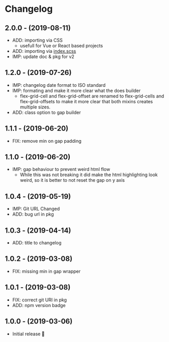 # Changelog

## 2.0.0 - (2019-08-11)
* ADD: importing via CSS
  * usefull for Vue or React based projects
* ADD: importing via [index.scss](https://sass-lang.com/documentation/at-rules/import#index-files)
* IMP: update doc & pkg for v2

## 1.2.0 - (2019-07-26)
* IMP: changelog date format to ISO standard
* IMP: formating and make it more clear what the does builder
  * flex-grid-cell and flex-grid-offset are renamed
    to flex-grid-cells and flex-grid-offsets
    to make it more clear that both mixins creates multiple sizes.
* ADD: class option to gap builder

## 1.1.1 - (2019-06-20)
* FIX: remove min on gap padding

## 1.1.0 - (2019-06-20)
* IMP: gap behaviour to prevent weird html flow
  * While this was not breaking it did make the html highlighting look weird,
    so it is better to not reset the gap on y axis

## 1.0.4 - (2019-05-19)
* IMP: Git URL Changed
* ADD: bug url in pkg

## 1.0.3 - (2019-04-14)
* ADD: title to changelog

## 1.0.2 - (2019-03-08)
* FIX: missing min in gap wrapper

## 1.0.1 - (2019-03-08)
* FIX: correct git URI in pkg
* ADD: npm version badge

## 1.0.0 - (2019-03-06)
* Initial release 🎉
